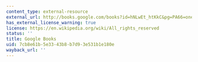 ```yaml
---
content_type: external-resource
external_url: http://books.google.com/books?id=hNLwEt_htKkC&pg=PA66=onepage
has_external_license_warning: true
license: https://en.wikipedia.org/wiki/All_rights_reserved
status: ''
title: Google Books
uid: 7cb8e61b-5e33-43b8-b7d9-3e531b1e180e
wayback_url: ''
---
```

